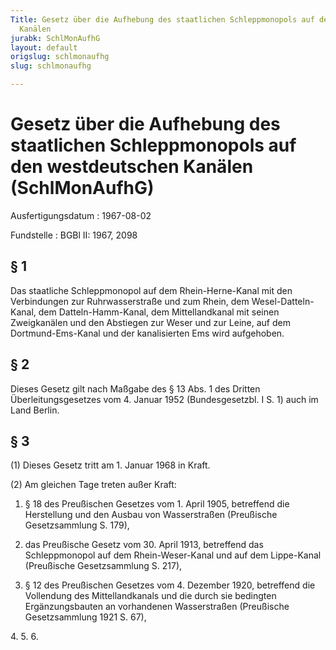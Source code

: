 ```yaml
---
Title: Gesetz über die Aufhebung des staatlichen Schleppmonopols auf den westdeutschen
  Kanälen
jurabk: SchlMonAufhG
layout: default
origslug: schlmonaufhg
slug: schlmonaufhg

---
```


# Gesetz über die Aufhebung des staatlichen Schleppmonopols auf den westdeutschen Kanälen (SchlMonAufhG)

Ausfertigungsdatum
:   1967-08-02

Fundstelle
:   BGBl II: 1967, 2098

## § 1

Das staatliche Schleppmonopol auf dem Rhein-Herne-Kanal mit den
Verbindungen zur Ruhrwasserstraße und zum Rhein, dem Wesel-Datteln-
Kanal, dem Datteln-Hamm-Kanal, dem Mittellandkanal mit seinen
Zweigkanälen und den Abstiegen zur Weser und zur Leine, auf dem
Dortmund-Ems-Kanal und der kanalisierten Ems wird aufgehoben.

## § 2

Dieses Gesetz gilt nach Maßgabe des § 13 Abs. 1 des Dritten
Überleitungsgesetzes vom 4. Januar 1952 (Bundesgesetzbl. I S. 1) auch
im Land Berlin.

## § 3

(1) Dieses Gesetz tritt am 1. Januar 1968 in Kraft.

(2) Am gleichen Tage treten außer Kraft:

1.  § 18 des Preußischen Gesetzes vom 1. April 1905, betreffend die
    Herstellung und den Ausbau von Wasserstraßen (Preußische
    Gesetzsammlung S. 179),


2.  das Preußische Gesetz vom 30. April 1913, betreffend das
    Schleppmonopol auf dem Rhein-Weser-Kanal und auf dem Lippe-Kanal
    (Preußische Gesetzsammlung S. 217),


3.  § 12 des Preußischen Gesetzes vom 4. Dezember 1920, betreffend die
    Vollendung des Mittellandkanals und die durch sie bedingten
    Ergänzungsbauten an vorhandenen Wasserstraßen (Preußische
    Gesetzsammlung 1921 S. 67),



4\.
5\.
6\.

